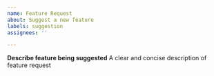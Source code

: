 ```yaml
---
name: Feature Request
about: Suggest a new feature
labels: suggestion
assignees: ''

---
```


**Describe feature being suggested**
A clear and concise description of feature request
